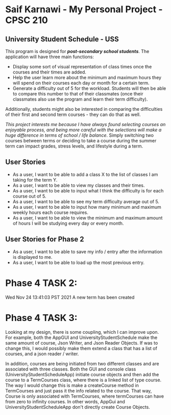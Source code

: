 
# Saif Karnawi - My Personal Project - CPSC 210

## University Student Schedule - USS

This program is designed for ***post-secondary school students***. The application will have three main functions: 


- Display some sort of visual representation of class times once the courses and their times are added.
- Help the user learn more about the minimum and maximum hours they will spend on their courses each day or month for a certain term.
- Generate a difficulty out of 5 for the workload. Students will then be able to compare this number to that of their classmates (once their classmates also use the program and learn their term difficulty).

Additionally, students might also be interested in comparing the difficulties of their first and second term courses - they can do that as well.

*This project interests me because I have always found selecting courses an enjoyable process, and being more careful with the selections will make a huge difference in terms of school / life balance*. Simply switching two courses between terms or deciding to take a course during the summer term can impact grades, stress levels, and lifestyle during a term.  


## User Stories
- As a user, I want to be able to add a class X to the list of classes I am taking for the term Y.
- As a user, I want to be able to view my classes and their times.
- As a user, I want to be able to input what I think the difficulty is for each course out of 5. 
- As a user, I want to be able to see my term difficulty average out of 5.
- As a user, I want to be able to input how many minimum and maximum weekly hours each course requires. 
- As a user, I want to be able to view the minimum and maximum amount of hours I will be studying every day or every month.

## User Stories for Phase 2
- As a user, I want to be able to save my info / entry after the information is displayed to me.
- As a user, I want to be able to load up the most previous entry. 

# Phase 4 TASK 2: 
Wed Nov 24 13:41:03 PST 2021
A new term has been created

# Phase 4 TASK 3:
Looking at my design, there is some coupling, which I can improve upon. For example, both the AppGUI
and UniversityStudentSchedule make the same amount of course, Json Writer, and Json Reader Objects. If was
to change this, I would possibly make them extend a class that has a list of courses, and a json reader /
writer.

In addition, courses are being initiated from two different classes and are associated with three
classes. Both the GUI and console class (UniversityStudentScheduleApp) initiate course objects
and then add the course to a TermCourses class, where there is a linked list of type course. 
The way I would change this is make a createCourse method in TermCourses and just pass it the
info related to the course. That way, Course is only associated with TermCourses, where 
termCourses can have from zero to infinity courses. In other words, AppGui and
UniversityStudentScheduleApp don't directly create Course Objects.